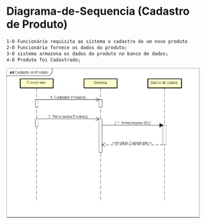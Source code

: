 # Diagrama-de-Sequencia (Cadastro de Produto)

    1-O Funcionário requisita ao sistema o cadastro de um novo produto
    2-O Funcionário fornece os dados do produto;
    3-O sistema armazena os dados do produto no banco de dados;
    4-O Produto foi Cadastrado;

<div align="center">
    <img src="https://github.com/PIM-TERCEIRO-SEMESTRE/Diagrama-de-Sequencia/blob/main/DiagramaDeSequencia.png" width="1280" />
    <div height="2"></div>
</div>
